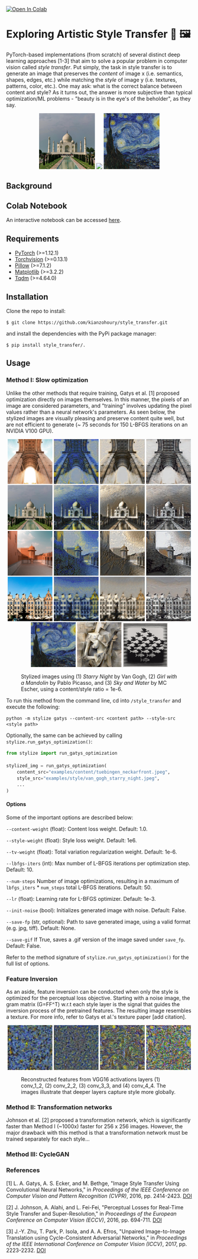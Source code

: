 [![Open In Colab](https://colab.research.google.com/assets/colab-badge.svg)](https://colab.research.google.com/drive/1dHAY_yCdW-u8xuZPO_S9095S98R4O2MV?usp=sharing)
<script
  src="https://cdn.mathjax.org/mathjax/latest/MathJax.js?config=TeX-AMS-MML_HTMLorMML"
  type="text/javascript">
</script>

# Exploring Artistic Style Transfer 🎨 🖼️
PyTorch-based implementations (from scratch) of several distinct deep learning approaches [1-3] 
that aim to solve a popular problem in computer vision called 
*style transfer*. Put simply, the task in style transfer is to generate
an image that preserves the *content* of image x (i.e. semantics, shapes, edges, etc.)
while matching the *style* of image y (i.e. textures, patterns, color, etc.). 
One may ask: what is the correct balance between content and style? As it turns
out, the answer is more subjective than typical optimization/ML problems - 
"beauty is in the eye's of the beholder", as they say. 

<p align="middle" float="left">
    <img src="examples/content/img_2.jpg" width=30%/>
    <img src="examples/transfers/img_2_van_gogh_starry_night.gif" height=20% width=auto/>
    <img src="examples/style/van_gogh_starry_night.jpeg" width=30%/>
</p>

## Background

[//]: # (Style transfer is the task of generating an image that resembles the content)

[//]: # (or spatial information of one image, but shares the style or _look_ of another)

[//]: # (image. Unlike other well defined image tasks, the objective with style transfer)

[//]: # (is to strike a balance between the _content representation_ and)

[//]: # (_style representation_ of the image that leads to visually aesthetic results.)

[//]: # (Therefore, the success of a style transfer depends on how well an image can)

[//]: # (be artistically reimagined without deforming the image or making it)

[//]: # (unrecognizable.)

[//]: # ()
[//]: # (In both methods, a pretrained CNN acts as a "loss network" by producing the)

[//]: # (feature maps corresponding to certain layers, which are calculated for the)

[//]: # (generated, content and style images. The loss of the generated image is)

[//]: # (computed by weighting and combining content and style losses. In the first method,)

[//]: # (the optimization is on the generated image directly, whereas in the second method,)

[//]: # (a separate transformation network is trained to produce images directly. In fact,)

[//]: # (once trained, the latter method is much faster &#40;~1000x&#41;.)

[//]: # ()
[//]: # ()
[//]: # (The twist in this form of supervised learning comes from the fact that the exact target output for each input image is not predefined. Instead, the model is trained to minimize a perceptual loss that encapsulates both content preservation and style emulation, based on high-level features extracted by a pre-trained convolutional neural network &#40;like VGG&#41;. The "supervision" comes in the form of these perceptual loss components, rather than direct input-target pairs.)

[//]: # (Generative Aspect:)

[//]: # (Johnson et al.'s method also has a generative aspect, as the transformation network generates new images that combine the content of input images with the style of the reference style images. This places the method in the realm of generative models, which are often trained with a form of supervision but focus on generating new data samples.)

[//]: # (Conclusion:)

[//]: # (While Johnson et al.'s style transfer method does not follow the traditional supervised learning paradigm with direct input-target pairs, it is still a form of supervised learning in that the model is trained to minimize a loss function defined by the desired output characteristics &#40;content and style&#41;. The method cleverly adapts supervised learning principles to meet the unique requirements of style transfer, making it a specialized but supervised approach to learning artistic style transformation.)

[//]: # ()
[//]: # ()
[//]: # ()
[//]: # (is to strike a balance between the _content representation_ and)

[//]: # (_style representation_ of the image that leads to visually aesthetic results.)

[//]: # (However, )

[//]: # (since we do not have strong supervision signals &#40;i.e. ground truth images&#41;)

[//]: # ()
[//]: # ()
[//]: # ()
[//]: # (since the optimization problem is ill-defined &#40;meaning &#41;)

[//]: # ()
[//]: # (Unlike other well defined image tasks, the objective with style transfer)

[//]: # (is to strike a balance between the _content representation_ and)

[//]: # (_style representation_ of the image that leads to visually aesthetic results.)

[//]: # (Therefore, the success of a style transfer depends on how well an image can)

[//]: # (be artistically reimagined without deforming the image or making it)

[//]: # (unrecognizable.)

[//]: # ()
[//]: # ()
[//]: # (original works in Neural Style Transfer:)

[//]: # (* Image Style Transfer Using Convolutional Neural Networks &#40;[Gatys et al.]&#40;https://www.cv-foundation.org/openaccess/content_cvpr_2016/papers/Gatys_Image_Style_Transfer_CVPR_2016_paper.pdf&#41;&#41;)

[//]: # (* Perceptual Losses for Real-Time Style Transfer and Super-Resolution &#40;[Johnson et. al]&#40;https://arxiv.org/pdf/1603.08155.pdf&#41;&#41;)

[//]: # ()
[//]: # (with additional modifications to the second method to improve the quality of)

[//]: # (stylized images produced from transformation networks.)



[//]: # (    <figure> )

[//]: # (        <figcaption style="text-align: left;">)

[//]: # (            Photo of <i>Tuebingen Neckarfront</i> by Andreas Praefcke &#40;left&#41; and a)

[//]: # (            version generated in the style of <i>Starry Night</i> by Van Gogh &#40;right&#41;.)

[//]: # (        </figcaption>)

[//]: # (    </figure> )
[//]: # (</div>)

[//]: # (<p align="center" style="margin: 0 auto;">   )

[//]: # (    <img src="examples/transfers/kandinsky.jpg" width="240" height="160"/>)

[//]: # (    <img src="examples/transfers/shipwreck.jpg" width="240" height="160"/>)

[//]: # (</p>)

[//]: # (<p align="center" style="margin: 0 auto">)

[//]: # (    <img src="examples/transfers/scream.jpg" width="240" height="160"/>)

[//]: # (    <img src="examples/transfers/picasso.jpg" width="240" height="160"/>)

[//]: # (    <img src="examples/transfers/great_wave.jpg" width="240" height="160"/>)

[//]: # (</p>)

[//]: # (Stylized versions of _Tuebingen Neckarfront_ by Andreas Praefcke &#40;top left&#41;. )

## Colab Notebook
An interactive notebook can be accessed [here](https://colab.research.google.com/drive/1dHAY_yCdW-u8xuZPO_S9095S98R4O2MV?usp=sharing).

## Requirements
* [PyTorch](https://pytorch.org/) (>=1.12.1)
* [Torchvision](https://pytorch.org/vision/stable/index.html) (>=0.13.1)
* [Pillow](https://pillow.readthedocs.io/en/stable/) (>=7.1.2)
* [Matplotlib](https://matplotlib.org/stable/index.html) (>=3.2.2)
* [Tqdm](https://tqdm.github.io/) (>=4.64.0)

## Installation                                                
Clone the repo to install:                                     
```                                                            
$ git clone https://github.com/kianzohoury/style_transfer.git  
```                                                            
and install the dependencies with the PyPi package manager:
```
$ pip install style_transfer/.
```
## Usage
### Method I: Slow optimization
Unlike the other methods that require training, Gatys et al. [1] proposed optimization 
directly on images themselves. In this manner, the pixels of an image are considered 
parameters, and "training" involves updating the pixel values rather than
a neural network's parameters. As seen below, the stylized images are visually
pleasing and preserve content quite well, but are not efficient to generate (~ 75 seconds for 150 L-BFGS iterations on an NVIDIA 
V100 GPU).

<div align="center" style="margin: 0 auto;">
    <img src="examples/content/img_6.jpg" width=24%/>   
    <img src="examples/transfers/img_6_van_gogh_starry_night.jpg" width=24%/>
    <img src="examples/transfers/img_6_picasso_girl_with_a_mandolin.jpg" width=24%/>
    <img src="examples/transfers/img_6_mc_escher_sky_water.jpg" width=24%/>
</div>

<div align="center" style="margin: 0 auto;">
    <img src="examples/content/img_2.jpg" width=24%/>
    <img src="examples/transfers/img_2_van_gogh_starry_night.jpg" width=24%/>
    <img src="examples/transfers/img_2_picasso_girl_with_a_mandolin.jpg" width=24%/>
    <img src="examples/transfers/img_2_mc_escher_sky_water.jpg" width=24%/>
</div>
<div align="center" style="margin: 0 auto;">
    <img src="examples/content/img_5.jpg" width=24%/>
    <img src="examples/transfers/img_5_van_gogh_starry_night.jpg" width=24%/>
    <img src="examples/transfers/img_5_picasso_girl_with_a_mandolin.jpg" width=24%/>
    <img src="examples/transfers/img_5_mc_escher_sky_water.jpg" width=24%/>
</div>
<div align="center" style="margin: 0 auto;">
    <img src="examples/content/img_7.jpg" width=24%/>
    <img src="examples/transfers/img_7_van_gogh_starry_night.jpg" width=24%/>
    <img src="examples/transfers/img_7_picasso_girl_with_a_mandolin.jpg" width=24%/>
    <img src="examples/transfers/img_7_mc_escher_sky_water.jpg" width=24%/>
</div>
<div align="center" style="margin: 0 auto;">
    <div>
        <img src="examples/style/van_gogh_starry_night.jpeg" width=24%/> 
        <img src="examples/style/picasso_girl_with_a_mandolin.jpg" width=24%/> 
        <img src="examples/style/mc_escher_sky_water.jpg" width=24%/> 
    </div>
    <figure> 
        <figcaption style="text-align: left;">
            Stylized images using (1) <i>Starry Night</i> by Van Gogh, (2)
            <i>Girl with a Mandolin</i> by Pablo Picasso, and (3)
            <i> Sky and Water</i> by MC Escher, using a content/style ratio = 
                1e-6.
        </figcaption>
    </figure> 
</div>


To run this method from the command line, cd into `/style_transfer` and
execute the following:

```
python -m stylize gatys --content-src <content path> --style-src <style path> 
```
Optionally, the same can be achieved by calling `stylize.run_gatys_optimization()`:
```python
from stylize import run_gatys_optimization

stylized_img = run_gatys_optimization(
    content_src="examples/content/tuebingen_neckarfront.jpeg",
    style_src="examples/style/van_gogh_starry_night.jpeg",
    ...
)
```

#### Options
Some of the important options are described below:

[//]: # ()
[//]: # (`--content-src` &#40;str&#41;: Path to content image.)

[//]: # ()
[//]: # (`--style-src` &#40;str&#41;: Path to style image.)

[//]: # ()
[//]: # (`--image-size` &#40;tuple or int&#41;: Shape to resize images. Default: &#40;512, 512&#41;.)

[//]: # ()
[//]: # (`--center-crop` &#40;tuple or int&#41;: Whether to center crop images. Default: True.)

[//]: # ()
[//]: # (`--content-labels` &#40;list, str, optional&#41;: Layers to calculate content )

[//]: # (losses from. If None is specified, content representation layers are ignored; )

[//]: # (otherwise, default layers are chosen.)

[//]: # ()
[//]: # (`--style-labels` &#40;list, str, optional&#41;: Layers to calculate style losses)

[//]: # (from. If None is specified, style representation layers are ignored; otherwise, )

[//]: # (default layers are chosen.)

`--content-weight` (float): Content loss weight. Default: 1.0.

`--style-weight` (float): Style loss weight. Default: 1e6.

`--tv-weight` (float): Total variation regularization weight. Default: 1e-6.

`--lbfgs-iters` (int): Max number of L-BFGS iterations per optimization step. 
Default: 10.

`--num-steps` Number of image optimizations, resulting in a maximum of 
`lbfgs_iters` * `num_steps` total L-BFGS iterations. Default: 50.

`--lr` (float): Learning rate for L-BFGS optimizer. Default: 1e-3.

`--init-noise` (bool): Initializes generated image with noise. Default: False.

`--save-fp` (str, optional): Path to save generated image, using a valid format 
(e.g. jpg, tiff). Default: None.

`--save-gif` If True, saves a .gif version of the image saved under `save_fp`. 
    Default: False.

Refer to the method signature of `stylize.run_gatys_optimization()` for the full list of options.
### Feature Inversion
As an aside, feature inversion can be conducted when only the style is optimized
for the perceptual loss objective. Starting with a noise image, the gram matrix (G=FF^T)
w.r.t each style layer is the signal that guides the inversion process of the
pretrained features. The resulting image resembles a texture. For more info,
refer to Gatys et al.'s texture paper [add citation].
<div align="center" style="margin: 0 auto;">
    <img src="examples/textures/conv_1_2.jpg" width=24%/>
    <img src="examples/textures/conv_2_2.jpg" width=24%/>
    <img src="examples/textures/conv_3_3.jpg" width=24%/>
    <img src="examples/textures/conv_4_3.jpg" width=24%/>
    <figure> 
        <figcaption style="text-align: left;">
            Reconstructed features from VGG16 activations layers (1) conv_1_2,
            (2) conv_2_2, (3) conv_3_3, and (4) conv_4_4. The images illustrate
            that deeper layers capture style more globally.
        </figcaption>
    </figure> 
</div>

### Method II: Transformation networks
Johnson et al. [2] proposed a transformation network, which is significantly 
faster than Method I (~1000x) faster for 256 x 256 images. However, the major
drawback with this method is that a transformation network must be trained 
separately for each style...
### Method III: CycleGAN

### References
[1] L. A. Gatys, A. S. Ecker, and M. Bethge, "Image Style Transfer Using Convolutional Neural Networks," in *Proceedings of the IEEE Conference on Computer Vision and Pattern Recognition (CVPR)*, 2016, pp. 2414-2423. [DOI](https://doi.org/10.1109/CVPR.2016.265)

[2] J. Johnson, A. Alahi, and L. Fei-Fei, "Perceptual Losses for Real-Time Style Transfer and Super-Resolution," in *Proceedings of the European Conference on Computer Vision (ECCV)*, 2016, pp. 694-711. [DOI](https://doi.org/10.1007/978-3-319-46475-6_43)

[3] J.-Y. Zhu, T. Park, P. Isola, and A. A. Efros, "Unpaired Image-to-Image Translation using Cycle-Consistent Adversarial Networks," in *Proceedings of the IEEE International Conference on Computer Vision (ICCV)*, 2017, pp. 2223-2232. [DOI](https://doi.org/10.1109/ICCV.2017.244)

